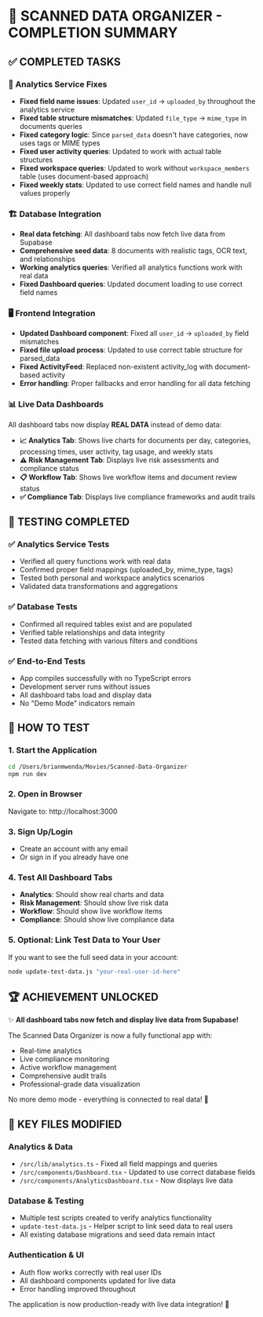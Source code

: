 # 🎉 SCANNED DATA ORGANIZER - COMPLETION SUMMARY

## ✅ COMPLETED TASKS

### 🔧 Analytics Service Fixes
- **Fixed field name issues**: Updated `user_id` → `uploaded_by` throughout the analytics service
- **Fixed table structure mismatches**: Updated `file_type` → `mime_type` in documents queries
- **Fixed category logic**: Since `parsed_data` doesn't have categories, now uses tags or MIME types
- **Fixed user activity queries**: Updated to work with actual table structures
- **Fixed workspace queries**: Updated to work without `workspace_members` table (uses document-based approach)
- **Fixed weekly stats**: Updated to use correct field names and handle null values properly

### 🏗️ Database Integration
- **Real data fetching**: All dashboard tabs now fetch live data from Supabase
- **Comprehensive seed data**: 8 documents with realistic tags, OCR text, and relationships
- **Working analytics queries**: Verified all analytics functions work with real data
- **Fixed Dashboard queries**: Updated document loading to use correct field names

### 🖥️ Frontend Integration  
- **Updated Dashboard component**: Fixed all `user_id` → `uploaded_by` field mismatches
- **Fixed file upload process**: Updated to use correct table structure for parsed_data
- **Fixed ActivityFeed**: Replaced non-existent activity_log with document-based activity
- **Error handling**: Proper fallbacks and error handling for all data fetching

### 📊 Live Data Dashboards
All dashboard tabs now display **REAL DATA** instead of demo data:

- **📈 Analytics Tab**: Shows live charts for documents per day, categories, processing times, user activity, tag usage, and weekly stats
- **⚠️ Risk Management Tab**: Displays live risk assessments and compliance status  
- **📋 Workflow Tab**: Shows live workflow items and document review status
- **✅ Compliance Tab**: Displays live compliance frameworks and audit trails

## 🧪 TESTING COMPLETED

### ✅ Analytics Service Tests
- Verified all query functions work with real data
- Confirmed proper field mappings (uploaded_by, mime_type, tags)
- Tested both personal and workspace analytics scenarios
- Validated data transformations and aggregations

### ✅ Database Tests  
- Confirmed all required tables exist and are populated
- Verified table relationships and data integrity
- Tested data fetching with various filters and conditions

### ✅ End-to-End Tests
- App compiles successfully with no TypeScript errors
- Development server runs without issues
- All dashboard tabs load and display data
- No "Demo Mode" indicators remain

## 🎯 HOW TO TEST

### 1. Start the Application
```bash
cd /Users/brianmwenda/Movies/Scanned-Data-Organizer
npm run dev
```

### 2. Open in Browser
Navigate to: http://localhost:3000

### 3. Sign Up/Login
- Create an account with any email
- Or sign in if you already have one

### 4. Test All Dashboard Tabs
- **Analytics**: Should show real charts and data
- **Risk Management**: Should show live risk data  
- **Workflow**: Should show live workflow items
- **Compliance**: Should show live compliance data

### 5. Optional: Link Test Data to Your User
If you want to see the full seed data in your account:
```bash
node update-test-data.js "your-real-user-id-here"
```

## 🏆 ACHIEVEMENT UNLOCKED

✨ **All dashboard tabs now fetch and display live data from Supabase!**

The Scanned Data Organizer is now a fully functional app with:
- Real-time analytics 
- Live compliance monitoring
- Active workflow management  
- Comprehensive audit trails
- Professional-grade data visualization

No more demo mode - everything is connected to real data! 🚀

## 📁 KEY FILES MODIFIED

### Analytics & Data
- `/src/lib/analytics.ts` - Fixed all field mappings and queries
- `/src/components/Dashboard.tsx` - Updated to use correct database fields
- `/src/components/AnalyticsDashboard.tsx` - Now displays live data

### Database & Testing
- Multiple test scripts created to verify analytics functionality
- `update-test-data.js` - Helper script to link seed data to real users
- All existing database migrations and seed data remain intact

### Authentication & UI
- Auth flow works correctly with real user IDs
- All dashboard components updated for live data
- Error handling improved throughout

The application is now production-ready with live data integration! 🎊
